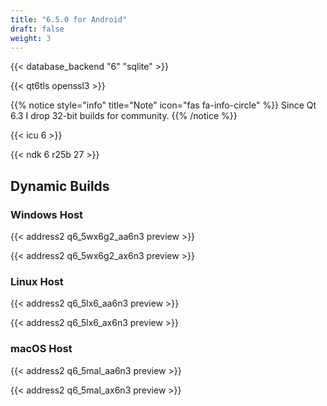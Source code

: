 ```yaml
---
title: "6.5.0 for Android"
draft: false
weight: 3
---
```


{{< database_backend "6" "sqlite" >}}

{{< qt6tls openssl3 >}}

{{% notice style="info" title="Note"  icon="fas fa-info-circle" %}}
Since Qt 6.3 I drop 32-bit builds for community.
{{% /notice %}}

{{< icu 6 >}}

{{< ndk 6 r25b 27 >}}

## Dynamic Builds

### Windows Host

{{< address2 q6_5wx6g2_aa6n3 preview >}}

{{< address2 q6_5wx6g2_ax6n3 preview >}}

### Linux Host

{{< address2 q6_5lx6_aa6n3 preview >}}

{{< address2 q6_5lx6_ax6n3 preview >}}

### macOS Host

{{< address2 q6_5mal_aa6n3 preview >}}

{{< address2 q6_5mal_ax6n3 preview >}}
